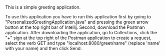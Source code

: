 This is a simple greeting application.

To use this application you have to run this application first by going to "PersonalizedGreetingApplication.java" and 
pressing the green arrow button at the top right bar of Intellij.
Second, download the Postman application.
After downloading the application, go to Collections, click the "+" sign at the top right of the Postman application to
create a request, select the verb GET and type "localhost:8080/greet/name" (replace 'name' with your name) and then
click Send.